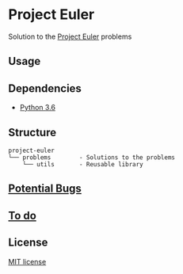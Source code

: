# Project Euler
Solution to the [Project Euler](https://projecteuler.net/) problems

## Usage


## Dependencies
* [Python 3.6](https://www.python.org/downloads/release/python-360/)

## Structure
    project-euler
    └── problems        - Solutions to the problems
        └── utils       - Reusable library


## [Potential Bugs](https://github.com/ali92hm/project-euler/issues)

## [To do](https://github.com/ali92hm/project-euler/milestones)

## License
[MIT license](http://opensource.org/licenses/MIT)


